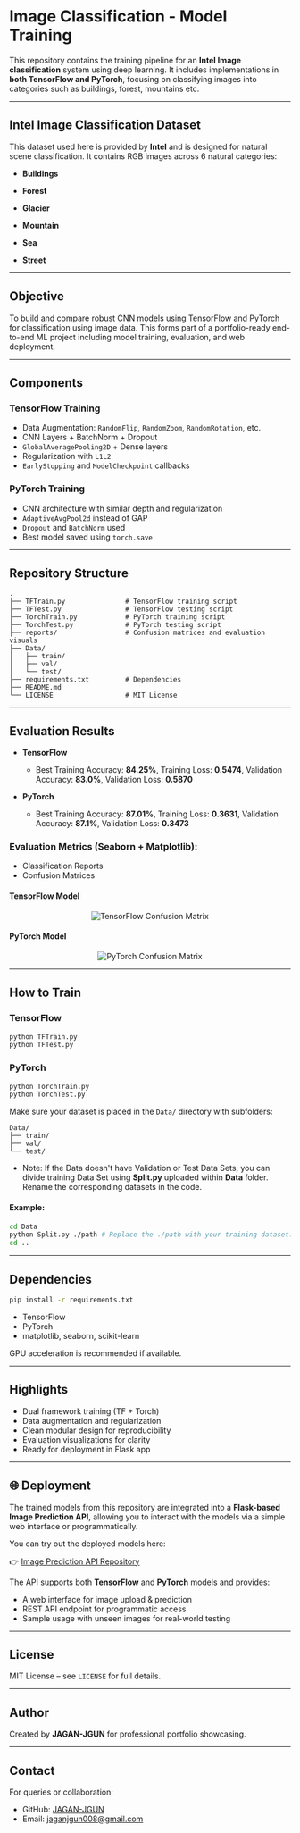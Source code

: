 # Image Classification - Model Training

This repository contains the training pipeline for an **Intel Image classification** system using deep learning. It includes implementations in **both TensorFlow and PyTorch**, focusing on classifying images into categories such as buildings, forest, mountains etc.

---

## Intel Image Classification Dataset

This dataset used here is provided by **Intel** and is designed for natural scene classification. It contains RGB images across 6 natural categories:

* **Buildings**

* **Forest**

* **Glacier**

* **Mountain**

* **Sea**

* **Street**

---

## Objective

To build and compare robust CNN models using TensorFlow and PyTorch for classification using image data. This forms part of a portfolio-ready end-to-end ML project including model training, evaluation, and web deployment.

---

## Components

### TensorFlow Training

* Data Augmentation: `RandomFlip`, `RandomZoom`, `RandomRotation`, etc.
* CNN Layers + BatchNorm + Dropout
* `GlobalAveragePooling2D` + Dense layers
* Regularization with `L1L2`
* `EarlyStopping` and `ModelCheckpoint` callbacks

### PyTorch Training

* CNN architecture with similar depth and regularization
* `AdaptiveAvgPool2d` instead of GAP
* `Dropout` and `BatchNorm` used
* Best model saved using `torch.save`

---

## Repository Structure

```
.
├── TFTrain.py               # TensorFlow training script
├── TFTest.py                # TensorFlow testing script
├── TorchTrain.py            # PyTorch training script
├── TorchTest.py             # PyTorch testing script
├── reports/                 # Confusion matrices and evaluation visuals
├── Data/
│   ├── train/
│   ├── val/
│   └── test/
├── requirements.txt         # Dependencies
├── README.md                
└── LICENSE                  # MIT License

```

---

## Evaluation Results

* **TensorFlow**

  * Best Training Accuracy: **84.25%**, Training Loss: **0.5474**, Validation Accuracy: **83.0%**, Validation Loss: **0.5870**

* **PyTorch**

  * Best Training Accuracy: **87.01%**, Training Loss: **0.3631**, Validation Accuracy: **87.1%**, Validation Loss: **0.3473**

### Evaluation Metrics (Seaborn + Matplotlib):

* Classification Reports
* Confusion Matrices

#### TensorFlow Model

<div align="center">
  <img src="reports/TF.png" alt="TensorFlow Confusion Matrix"/>
</div>

#### PyTorch Model

<div align="center">
  <img src="reports/Torch.png" alt="PyTorch Confusion Matrix"/>
</div>

---

## How to Train

### TensorFlow

```bash
python TFTrain.py
python TFTest.py
```

### PyTorch

```bash
python TorchTrain.py
python TorchTest.py
```

Make sure your dataset is placed in the `Data/` directory with subfolders:

```
Data/
├── train/
├── val/
└── test/
```
* Note: If the Data doesn't have Validation or Test Data Sets, you can divide training Data Set using **Split.py** uploaded within **Data** folder. Rename the corresponding datasets in the code. 

#### Example:
```bash
cd Data
python Split.py ./path # Replace the ./path with your training dataset. Note that you shouldn't name the path as train, val or test to run the code.
cd ..
```
---

## Dependencies

```bash
pip install -r requirements.txt
```

* TensorFlow
* PyTorch
* matplotlib, seaborn, scikit-learn

GPU acceleration is recommended if available.

---

## Highlights

* Dual framework training (TF + Torch)
* Data augmentation and regularization
* Clean modular design for reproducibility
* Evaluation visualizations for clarity
* Ready for deployment in Flask app

---

## 🌐 Deployment

The trained models from this repository are integrated into a **Flask-based Image Prediction API**, allowing you to interact with the models via a simple web interface or programmatically.

You can try out the deployed models here:

👉 [Image Prediction API Repository](https://github.com/JAGAN-JGUN/Image-Prediction-API)

The API supports both **TensorFlow** and **PyTorch** models and provides:

- A web interface for image upload & prediction
- REST API endpoint for programmatic access
- Sample usage with unseen images for real-world testing

---

## License

MIT License – see `LICENSE` for full details.

---

## Author

Created by **JAGAN-JGUN** for professional portfolio showcasing.

---

## Contact

For queries or collaboration:

* GitHub: [JAGAN-JGUN](https://github.com/JAGAN-JGUN)
* Email: [jaganjgun008@gmail.com](mailto:jaganjgun008@gmail.com)
